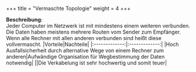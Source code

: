 +++
title = "Vermaschte Topologie"
weight = 4
+++

**Beschreibung**:  
Jeder Computer im Netzwerk ist mit mindestens einem weiteren verbunden. Die Daten haben meistens mehrere Routen vom Sender zum Empfänger. Wenn alle Rechner mit allen anderen verbunden sind heißt diese vollvermascht.
|Vorteile|Nachteile|
|:-------------:|:-------------:|
|Hoch Ausfallsicherheit durch alternative Wege von einem Rechner zum anderen|Aufwändige Organisation für Wegbestimmung der Daten notwendig|
||Die Verkabelung ist sehr hochwertig und somit teuer|